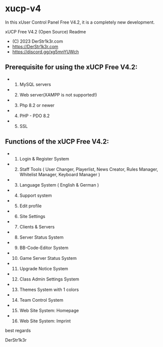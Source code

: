 # xucp-v4
In this xUser Control Panel Free V4.2, it is a completely new development.

xUCP Free V4.2 (Open Source) Readme
*  (C) 2023 DerStr1k3r.com
*  https://DerStr1k3r.com
*  https://discord.gg/xg5mnYUWch

## Prerequisite for using the xUCP Free V4.2:
*  1. MySQL servers
*  2. Web server(XAMPP is not supported!)
*  3. Php 8.2 or newer
*  4. PHP - PDO 8.2
*  5. SSL

## Functions of the xUCP Free V4.2:
*  1. Login & Register System
*  2. Staff Tools ( User Changer, Playerlist, News Creator, Rules Manager, Whitelist Manager, Keyboard Manager )
*  3. Language System ( English & German )
*  4. Support system
*  5. Edit profile
*  6. Site Settings
*  7. Clients & Servers
*  8. Server Status System
*  9. BB-Code-Editor System
* 10. Game Server Status System
* 11. Upgrade Notice System
* 12. Class Admin Settings System
* 13. Themes System with 1 colors
* 14. Team Control System
* 15. Web Site System: Homepage
* 16. Web Site System: Imprint


best regards

DerStr1k3r